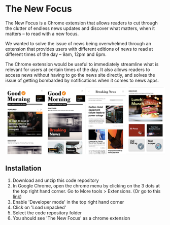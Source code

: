 # The New Focus

The New Focus is a Chrome extension that allows readers to cut through the clutter of endless news updates and discover what matters, when it matters – to read with a new focus.

We wanted to solve the issue of news being overwhelmed through an extension that provides users with different editions of news to read at different times of the day – 9am, 12pm and 6pm. 

The Chrome extension would be useful to immediately streamline what is relevant for users at certain times of the day. It also allows readers to access news without having to go the news site directly, and solves the issue of getting bombarded by notifications when it comes to news apps.

![Screenshots](/screenshot.png?raw=true "Screenshots")

## Installation

1. Download and unzip this code repository
2. In Google Chrome, open the chrome menu by clicking on the 3 dots at the top right hand corner. Go to More tools > Extensions. (Or go to this [link](chrome://extensions/))
3. Enable 'Developer mode' in the top right hand corner
4. Click on 'Load unpacked'
5. Select the code repository folder
6. You should see 'The New Focus' as a chrome extension
